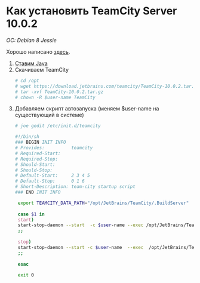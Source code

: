 # Как установить TeamCity Server 10.0.2
*OC: Debian 8 Jessie*

Хорошо написано [здесь](http://maxim.rubchinsky.com/install-teamcity-ubuntu/).

1. [Ставим Java](https://linux.nesterof.com/install_java_8_ppa.html)
2. Скачиваем TeamCity 
   ```bash
   # cd /opt
   # wget https://download.jetbrains.com/teamcity/TeamCity-10.0.2.tar.gz
   # tar -xvf TeamCity-10.0.2.tar.gz
   # chown -R $user-name TeamCity
   ```
3. Добавляем скрипт автозапуска (меняем $user-name на существующий в системе)
   ```bash
   # joe gedit /etc/init.d/teamcity
   
   #!/bin/sh
   ### BEGIN INIT INFO
   # Provides:          teamcity
   # Required-Start:
   # Required-Stop:
   # Should-Start:
   # Should-Stop:
   # Default-Start:     2 3 4 5
   # Default-Stop:      0 1 6
   # Short-Description: team-city startup script
   ### END INIT INFO

    export TEAMCITY_DATA_PATH="/opt/JetBrains/TeamCity/.BuildServer"
         
    case $1 in
    start)
    start-stop-daemon --start  -c $user-name --exec /opt/JetBrains/TeamCity/bin/runAll.sh start
    ;;
         
    stop)
    start-stop-daemon --start -c $user-name  --exec  /opt/JetBrains/TeamCity/bin/runAll.sh stop
    ;;
         
    esac
         
    exit 0
   ```



